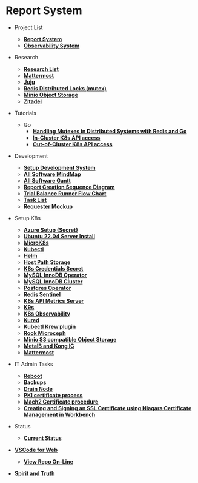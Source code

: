 # Report System

- Project List
  - **[Report System](./projects/report_system/report_system.md)**
  - **[Observability System](./projects/observability_system/observability_system.md)**

- Research
  - **[Research List](./research/research_list.md)**
  - **[Mattermost](./research/m_z/mattermost/mattermost.md)**
  - **[Juju](./research/a_l/juju/juju_list.md)**
  - **[Redis Distributed Locks (mutex)](./research/m_z/redis/mutex/distributed_locks.md)**
  - **[Minio Object Storage](./research/m_z/minio/minio.md)**
  - **[Zitadel](./research/m_z/zitadel/zitadel_article.md)**

- Tutorials
  - Go
    - **[Handling Mutexes in Distributed Systems with Redis and Go](./volumes/go/tutorials/redis_sentinel/mutex/tutorial_redis_mutex_go.md)**
    - **[In-Cluster K8s API access](./volumes/go/tutorials/k8s/in_cluster_client_configuration/in-cluster-client-configuration.md)**
    - **[Out-of-Cluster K8s API access](./volumes/go/tutorials/k8s/out-of-cluster-client-configuration/out-of-cluster-client-configuration.md)**

- Development
  - **[Setup Development System](./development/report_system/setup_dev_system/setup_dev_system.md)**
  - **[All Software MindMap](./development/report_system/all_sw_mindmap.md)**
  - **[All Software Gantt](./development/report_system/all_sw_gantt.md)**
  - **[Report Creation Sequence Diagram](./development/report_system/report_creation_sequece_diagram.md)**
  - **[Trial Balance Runner Flow Chart](./development/report_system/trial_balance_runner_flow_chart.md)**
  - **[Task List](./development/report_system/task_list.md)**
  - **[Requester Mockup](./development/report_system/requester_mockup/requester_mockup.md)**

- Setup K8s
  - **[Azure Setup (Secret)](../azure/mobexglobal.com/azure_setup.md)**
  - **[Ubuntu 22.04 Server Install](./linux/ubuntu22-04/server-install.md)**
  - **[MicroK8s](./k8s/microk8s_1.28_install.md)**
  - **[Kubectl](./k8s/kubectl-install.md)**
  - **[Helm](./k8s/helm-install.md)**
  - **[Host Path Storage](./k8s/host_path_storage/host_path_storage.md)**
  - **[K8s Credentials Secret](./k8s/credentials/credentials.md)**
  - **[MySQL InnoDB Operator](./k8s/mysql-operator-install.md)**
  - **[MySQL InnoDB Cluster](./k8s/mysql-innodb-cluster-install.md)**
  - **[Postgres Operator](./k8s/postgres-operator-install.md)**
  - **[Redis Sentinel](./k8s/redis_sentinel.md)**
  - **[K8s API Metrics Server](./k8s/metrics-server.md)**
  - **[K9s](./k8s/k9s-install.md)**
  - **[K8s Observability](./k8s/kube-prometheus-stack-install.md)**
  - **[Kured](./k8s/kured-install.md)**
  - **[Kubectl Krew plugin](./k8s/krew-install.md)**
  - **[Rook Microceph](./k8s/rook-microceph-install.md)**
  - **[Minio S3 compatible Object Storage](./k8s/minio-install.md)**
  - **[MetalB and Kong IC](./k8s/metalb-kong-install.md)**
  - **[Mattermost](./k8s/mattermost_install.md)**

- IT Admin Tasks
  - **[Reboot](./it_admin/reboot.md)**
  - **[Backups](./it_admin/backups/backups.md)**
  - **[Drain Node](./it_admin/drain.md)**
  - **[PKI certificate process](./it_admin/pki/gen-and-install-certs.md)**
  - **[Mach2 Certificate procedure](./it_admin/pki/gen_mach2_cert.md)**
  - **[Creating and Signing an SSL Certificate using Niagara Certificate Management in Workbench](./research/m_z/niagara/ssl.md)**

- Status
  - **[Current Status](./development/status/weekly/current_status.md)**

- **[VSCode for Web](./linux/a_d/code/vscode_for_web.md)**
  - **[View Repo On-Line](https://github.dev/brentgroves/repsys/blob/main/development/status/weekly/current_status.md)**

- **[Spirit and Truth](./spirit_and_truth/spirit_and_truth.md)**
